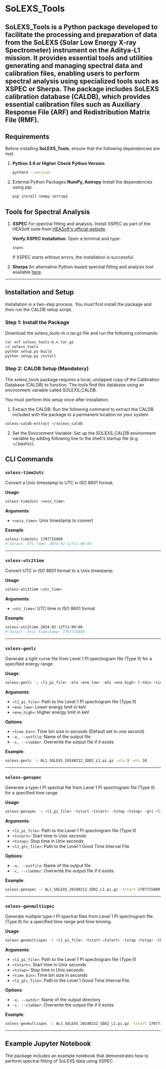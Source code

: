 # SoLEXS_Tools
**SoLEXS_Tools** is a Python package developed to facilitate the processing and preparation of data from the **SoLEXS** (Solar Low Energy X-ray Spectrometer) instrument on the **Aditya-L1** mission. It provides essential tools and utilities generating and managing spectral data and calibration files, enabling users to perform spectral analysis using specialized tools such as **XSPEC** or **Sherpa**. The package includes SoLEXS calibration database (**CALDB**), which provides essential calibration files such as Auxiliary Response File (**ARF**) and Redistribution Matrix File (**RMF**).
---

## Requirements

Before installing **SoLEXS_Tools**, ensure that the following dependencies are met:

1. **Python 3.6 or Higher**
   **Check Python Version**:
   ```bash
   python3 --version
   ```

2. External Python Packages
   **NumPy, Astropy**
   Install the dependencies using pip:
   ```bash
   pip install numpy astropy
   ```

## Tools for Spectral Analysis
1. **XSPEC**
   For spectral fitting and analysis. Install XSPEC as part of the HEASoft suite from [HEASoft's official website](https://heasarc.gsfc.nasa.gov/xanadu/xspec/).

   **Verify XSPEC Installation**:
   Open a terminal and type:
   ```bash
   xspec
   ```
   If XSPEC starts without errors, the installation is successful.

2. **Sherpa**
   An alternative Python-based spectral fitting and analysis tool available [here](https://sherpa.readthedocs.io).
---

## Installation and Setup
Installation is a two-step process. You must first install the package and then run the CALDB setup script.

### Step 1: Install the Package
Download the solexs_tools-m.n.tar.gz file and run the following commands:

```bash
tar xvf solexs_tools-m.n.tar.gz
cd solexs_tools
python setup.py build
python setup.py install
```

### Step 2: CALDB Setup (Mandatory)
The solexs_tools package requires a local, unzipped copy of the Calibration Database (CALDB) to function. The tools find this database using an environment variable called SOLEXS_CALDB.

You must perform this setup once after installation.
1. Extract the CALDB:
Run the following command to extract the CALDB included with the package to a permanent location on your system
```bash
solexs-caldb-extract ~/solexs_caldb
```

2. Set the Environment Variable:
Set up the SOLEXS_CALDB environment variable by adding following line to the shell's startup file (e.g. ~/.bashrc).

## CLI Commands

### `solexs-time2utc`
Convert a Unix timestamp to UTC in ISO 8601 format.

**Usage**:
```bash
solexs-time2utc <unix_time>
```

**Arguments**:
- `<unix_time>`: Unix timestamp to convert

**Example**:
```bash
solexs-time2utc 1707715800
# Output: UTC Time: 2024-02-12T11:00:00
```

---

### `solexs-utc2time`
Convert UTC in ISO 8601 format to a Unix timestamp.

**Usage**:
```bash
solexs-utc2time <utc_time>
```

**Arguments**:
- `<utc_time>`: UTC time in ISO 8601 format

**Example**:
```bash
solexs-utc2time 2024-02-12T11:00:00
# Output: Unix Timestamp: 1707715800
```

---

### `solexs-genlc`
Generate a light curve file from Level 1 PI spectrogram file (Type II) for a specified energy range.

**Usage**:
```bash
solexs-genlc -i <l1_pi_file> -elo <ene_low> -ehi <ene_high> [-tbin <time_bin>] [-o <outfile>] [--clobber <True/False>]
```

**Arguments**:
- `<l1_pi_file>`: Path to the Level 1 PI spectrogram file (Type II)
- `<ene_low>`: Lower energy limit in keV
- `<ene_high>`: Higher energy limit in keV

**Options**:
- `<time_bin>`: Time bin size in seconds (Default set to one second)
- `-o, --outfile`: Name of the output file
- `-c, --clobber`: Overwrite the output file if it exists

**Example**:
```bash
solexs-genlc -i AL1_SOLEXS_20240212_SDD2_L1.pi.gz -elo 3 -ehi 10
```

---

### `solexs-genspec`
Generate a type-I PI spectral file from Level 1 PI spectrogram file (Type II) for a specified time range.

**Usage**:
```bash
solexs-genspec -i <l1_pi_file> -tstart <tstart> -tstop <tstop> -gti <l1_gti_file> [-o <outfile>] [--clobber <True/False>]
```

**Arguments**:
- `<l1_pi_file>`: Path to the Level 1 PI spectrogram file (Type II)
- `<tstart>`: Start time in Unix seconds
- `<tstop>`: Stop time in Unix seconds
- `<l1_gti_file>`: Path to the Level 1 Good Time Interval File

**Options**:
- `-o, --outfile`: Name of the output file
- `-c, --clobber`: Overwrite the output file if it exists

**Example**:
```bash
solexs-genspec -i AL1_SOLEXS_20240212_SDD2_L1.pi.gz -tstart 1707715800 -tstop 1707715860 -gti AL1_SOLEXS_20240212_SDD2_L1.gti.gz
```

---

### `solexs-genmultispec`
Generate multiple type-I PI spectral files from Level 1 PI spectrogram file (Type II) for a specified time range and time binning.

**Usage**:
```bash
solexs-genmultispec -i <l1_pi_file> -tstart <tstart> -tstop <tstop> -tbin <time_bin> -gti <l1_gti_file> [-o <outdir>] [--clobber <True/False>]
```

**Arguments**:
- `<l1_pi_file>`: Path to the Level 1 PI spectrogram file (Type II)
- `<tstart>`: Start time in Unix seconds
- `<tstop>`: Stop time in Unix seconds
- `<time_bin>`: Time bin size in seconds
- `<l1_gti_file>`: Path to the Level 1 Good Time Interval File

**Options**:
- `-o, --outdir`: Name of the output directory
- `-c, --clobber`: Overwrite the output file if it exists

**Example**:
```bash
solexs-genmultispec -i AL1_SOLEXS_20240212_SDD2_L1.pi.gz -tstart 1707715800 -tstop 1707715860 -tbin 10 -gti AL1_SOLEXS_20240212_SDD2_L1.gti.gz
```

---


## Example Jupyter Notebook
The package includes an example notebook that demonstrates how to perform spectral fitting of SoLEXS data using XSPEC.